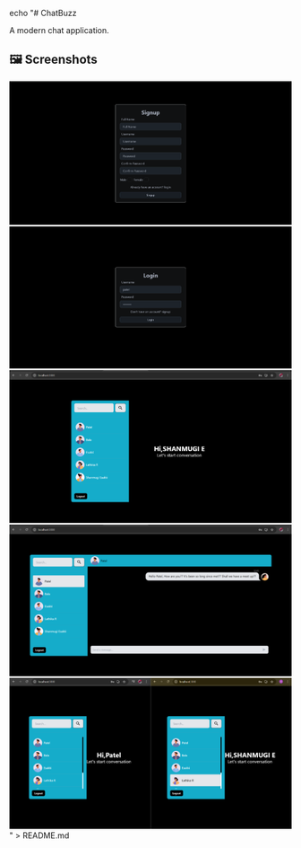 echo "# ChatBuzz

A modern chat application.

## 🖼 Screenshots

![Screenshot 1](./img1.png)  
![Screenshot 2](./img2.png)  
![Screenshot 3](./img3.png)  
![Screenshot 4](./img4.png)  
![Screenshot 5](./img5.png)
" > README.md